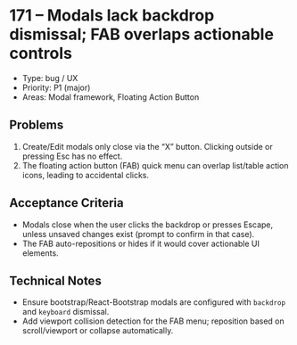 # 171 – Modals lack backdrop dismissal; FAB overlaps actionable controls

- Type: bug / UX
- Priority: P1 (major)
- Areas: Modal framework, Floating Action Button

## Problems
1. Create/Edit modals only close via the “X” button. Clicking outside or pressing Esc has no effect.
2. The floating action button (FAB) quick menu can overlap list/table action icons, leading to accidental clicks.

## Acceptance Criteria
- Modals close when the user clicks the backdrop or presses Escape, unless unsaved changes exist (prompt to confirm in that case).
- The FAB auto-repositions or hides if it would cover actionable UI elements.

## Technical Notes
- Ensure bootstrap/React-Bootstrap modals are configured with `backdrop` and `keyboard` dismissal.
- Add viewport collision detection for the FAB menu; reposition based on scroll/viewport or collapse automatically.
